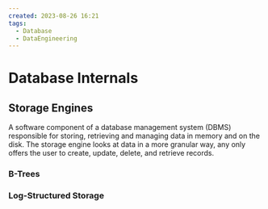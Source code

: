 ```yaml
---
created: 2023-08-26 16:21
tags:
  - Database
  - DataEngineering
---
```


# Database Internals

## Storage Engines

A software component of a database management system (DBMS) responsible for storing, retrieving and managing data in memory and on the disk. The storage engine looks at data in a more granular way, any only offers the user to create, update, delete, and retrieve records.

### B-Trees

### Log-Structured Storage

